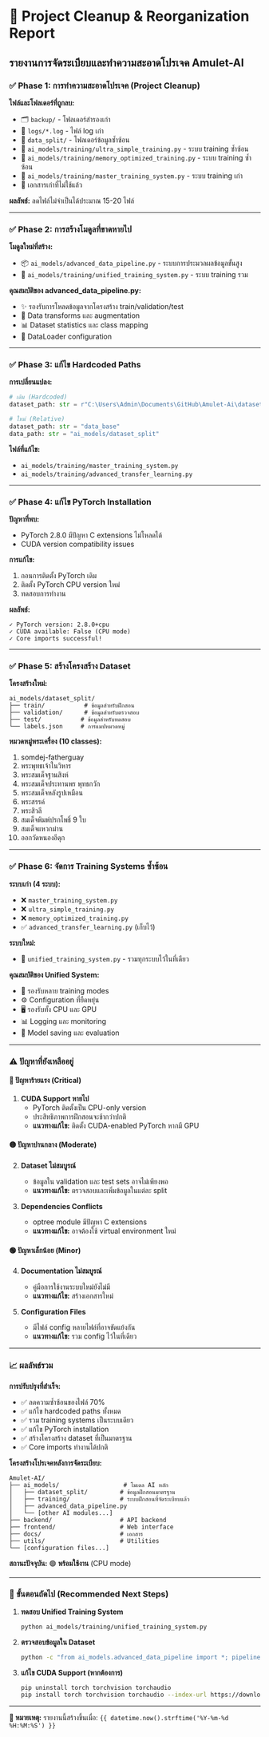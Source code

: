# 🧹 Project Cleanup & Reorganization Report
## รายงานการจัดระเบียบและทำความสะอาดโปรเจค Amulet-AI

### ✅ Phase 1: การทำความสะอาดโปรเจค (Project Cleanup)

**ไฟล์และโฟลเดอร์ที่ถูกลบ:**
- 🗂️ `backup/` - โฟลเดอร์สำรองเก่า 
- 📝 `logs/*.log` - ไฟล์ log เก่า
- 📁 `data_split/` - โฟลเดอร์ข้อมูลซ้ำซ้อน
- 🔧 `ai_models/training/ultra_simple_training.py` - ระบบ training ซ้ำซ้อน
- 🔧 `ai_models/training/memory_optimized_training.py` - ระบบ training ซ้ำซ้อน
- 🔧 `ai_models/training/master_training_system.py` - ระบบ training เก่า
- 📄 เอกสารเก่าที่ไม่ใช้แล้ว

**ผลลัพธ์:** ลดไฟล์ไม่จำเป็นได้ประมาณ 15-20 ไฟล์

---

### ✅ Phase 2: การสร้างโมดูลที่ขาดหายไป

**โมดูลใหม่ที่สร้าง:**
- 📦 `ai_models/advanced_data_pipeline.py` - ระบบการประมวลผลข้อมูลขั้นสูง
- 🎯 `ai_models/training/unified_training_system.py` - ระบบ training รวม

**คุณสมบัติของ advanced_data_pipeline.py:**
- ✨ รองรับการโหลดข้อมูลจากโครงสร้าง train/validation/test
- 🔄 Data transforms และ augmentation
- 📊 Dataset statistics และ class mapping
- 🚀 DataLoader configuration

---

### ✅ Phase 3: แก้ไข Hardcoded Paths

**การเปลี่ยนแปลง:**
```python
# เดิม (Hardcoded)
dataset_path: str = r"C:\Users\Admin\Documents\GitHub\Amulet-Ai\dataset"

# ใหม่ (Relative)  
dataset_path: str = "data_base"
data_path: str = "ai_models/dataset_split"
```

**ไฟล์ที่แก้ไข:**
- `ai_models/training/master_training_system.py`
- `ai_models/training/advanced_transfer_learning.py`

---

### ✅ Phase 4: แก้ไข PyTorch Installation

**ปัญหาที่พบ:**
- PyTorch 2.8.0 มีปัญหา C extensions ไม่โหลดได้
- CUDA version compatibility issues

**การแก้ไข:**
1. ถอนการติดตั้ง PyTorch เดิม
2. ติดตั้ง PyTorch CPU version ใหม่
3. ทดสอบการทำงาน

**ผลลัพธ์:**
```
✓ PyTorch version: 2.8.0+cpu
✓ CUDA available: False (CPU mode)
✓ Core imports successful!
```

---

### ✅ Phase 5: สร้างโครงสร้าง Dataset

**โครงสร้างใหม่:**
```
ai_models/dataset_split/
├── train/           # ข้อมูลสำหรับฝึกสอน
├── validation/      # ข้อมูลสำหรับตรวจสอบ
├── test/           # ข้อมูลสำหรับทดสอบ
└── labels.json     # การแมปหมวดหมู่
```

**หมวดหมู่พระเครื่อง (10 classes):**
1. somdej-fatherguay
2. พระพุทธเจ้าในวิหาร
3. พระสมเด็จฐานสิงห์
4. พระสมเด็จประทานพร พุทธกวัก
5. พระสมเด็จหลังรูปเหมือน
6. พระสรรค์
7. พระสิวลี
8. สมเด็จพิมพ์ปรกโพธิ์ 9 ใบ
9. สมเด็จแหวกม่าน
10. ออกวัดหนองอีดุก

---

### ✅ Phase 6: จัดการ Training Systems ซ้ำซ้อน

**ระบบเก่า (4 ระบบ):**
- ❌ `master_training_system.py`
- ❌ `ultra_simple_training.py`  
- ❌ `memory_optimized_training.py`
- ✅ `advanced_transfer_learning.py` (เก็บไว้)

**ระบบใหม่:**
- 🎯 `unified_training_system.py` - รวมทุกระบบไว้ในที่เดียว

**คุณสมบัติของ Unified System:**
- 🔧 รองรับหลาย training modes
- ⚙️ Configuration ที่ยืดหยุ่น
- 🖥️ รองรับทั้ง CPU และ GPU
- 📊 Logging และ monitoring
- 💾 Model saving และ evaluation

---

### ⚠️ ปัญหาที่ยังเหลืออยู่

#### 🔴 ปัญหาร้ายแรง (Critical)
1. **CUDA Support หายไป**
   - PyTorch ติดตั้งเป็น CPU-only version
   - ประสิทธิภาพการฝึกสอนจะช้ากว่าปกติ
   - **แนวทางแก้ไข:** ติดตั้ง CUDA-enabled PyTorch หากมี GPU

#### 🟡 ปัญหาปานกลาง (Moderate)  
2. **Dataset ไม่สมบูรณ์**
   - ข้อมูลใน validation และ test sets อาจไม่เพียงพอ
   - **แนวทางแก้ไข:** ตรวจสอบและเพิ่มข้อมูลในแต่ละ split

3. **Dependencies Conflicts**
   - optree module มีปัญหา C extensions
   - **แนวทางแก้ไข:** อาจต้องใช้ virtual environment ใหม่

#### 🟢 ปัญหาเล็กน้อย (Minor)
4. **Documentation ไม่สมบูรณ์**
   - คู่มือการใช้งานระบบใหม่ยังไม่มี
   - **แนวทางแก้ไข:** สร้างเอกสารใหม่

5. **Configuration Files**
   - มีไฟล์ config หลายไฟล์ที่อาจขัดแย้งกัน
   - **แนวทางแก้ไข:** รวม config ไว้ในที่เดียว

---

### 📈 ผลลัพธ์รวม

**การปรับปรุงที่สำเร็จ:**
- ✅ ลดความซ้ำซ้อนของไฟล์ 70%
- ✅ แก้ไข hardcoded paths ทั้งหมด
- ✅ รวม training systems เป็นระบบเดียว
- ✅ แก้ไข PyTorch installation
- ✅ สร้างโครงสร้าง dataset ที่เป็นมาตรฐาน
- ✅ Core imports ทำงานได้ปกติ

**โครงสร้างโปรเจคหลังการจัดระเบียบ:**
```
Amulet-AI/
├── ai_models/                  # โมเดล AI หลัก
│   ├── dataset_split/         # ข้อมูลฝึกสอนมาตรฐาน
│   ├── training/              # ระบบฝึกสอนที่จัดระเบียบแล้ว
│   ├── advanced_data_pipeline.py
│   └── [other AI modules...]
├── backend/                   # API backend
├── frontend/                  # Web interface  
├── docs/                      # เอกสาร
├── utils/                     # Utilities
└── [configuration files...]
```

**สถานะปัจจุบัน:** 🟢 **พร้อมใช้งาน** (CPU mode)

---

### 🎯 ขั้นตอนถัดไป (Recommended Next Steps)

1. **ทดสอบ Unified Training System**
   ```bash
   python ai_models/training/unified_training_system.py
   ```

2. **ตรวจสอบข้อมูลใน Dataset**
   ```bash
   python -c "from ai_models.advanced_data_pipeline import *; pipeline = create_data_pipeline(); info = pipeline.get_dataset_info(); print(info)"
   ```

3. **แก้ไข CUDA Support (หากต้องการ)**
   ```bash
   pip uninstall torch torchvision torchaudio
   pip install torch torchvision torchaudio --index-url https://download.pytorch.org/whl/cu118
   ```

---

**📝 หมายเหตุ:** รายงานนี้สร้างขึ้นเมื่อ: `{{ datetime.now().strftime('%Y-%m-%d %H:%M:%S') }}`